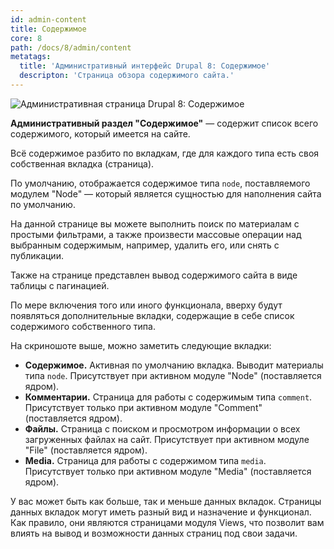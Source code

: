 ```yaml
---
id: admin-content
title: Содержимое
core: 8
path: /docs/8/admin/content
metatags:
  title: 'Административный интерфейс Drupal 8: Содержимое'
  descripton: 'Страница обзора содержимого сайта.'
---
```


![Административная страница Drupal 8: Содержимое](https://i.imgur.com/bygiFPG.png)

**Административный раздел "Содержимое"** — содержит список всего содержимого, который имеется на сайте.

Всё содержимое разбито по вкладкам, где для каждого типа есть своя собственная вкладка (страница).

По умолчанию, отображается содержимое типа `node`, поставляемого модулем "Node" — который является сущностью для наполнения сайта по умолчанию.

На данной странице вы можете выполнить поиск по материалам с простыми фильтрами, а также произвести массовые операции над выбранным содержимым, например, удалить его, или снять с публикации.

Также на странице представлен вывод содержимого сайта в виде таблицы с пагинацией.

По мере включения того или иного функционала, вверху будут появляться дополнительные вкладки, содержащие в себе список содержимого собственного типа.

На скриношоте выше, можно заметить следующие вкладки:

- **Содержимое.** Активная по умолчанию вкладка. Выводит материалы типа `node`. Присутствует при активном модуле "Node" (поставляется ядром).
- **Комментарии.** Страница для работы с содержимым типа `comment`. Присутствует только при активном модуле "Comment" (поставляется ядром).
- **Файлы.** Страница с поиском и просмотром информации о всех загруженных файлах на сайт. Присутствует при активном модуле "File" (поставляется ядром).
- **Media.** Страница для работы с содержимом типа `media`. Присутствует только при активном модуле "Media" (поставляется ядром).

У вас может быть как больше, так и меньше данных вкладок. Страницы данных вкладок могут иметь разный вид и назначение и функционал. Как правило, они являются страницами модуля Views, что позволит вам влиять на вывод и возможности данных страниц под свои задачи.
